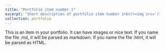 ```yaml
---
title: "Portfolio item number 1"
excerpt: "Short description of portfolio item number 1<br/><img src='/images/IMG_20250322_145802.jpg' width='500' height='300'>"
collection: portfolio
---
```


This is an item in your portfolio. It can have images or nice text. If you name the file .md, it will be parsed as markdown. If you name the file .html, it will be parsed as HTML.

